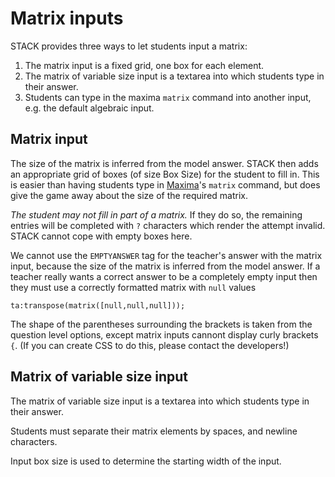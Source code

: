 # Matrix inputs

STACK provides three ways to let students input a matrix:

1. The matrix input is a fixed grid, one box for each element.
2. The matrix of variable size input is a textarea into which students type in their answer.
3. Students can type in the maxima `matrix` command into another input, e.g. the default algebraic input.

## Matrix input ###

The size of the matrix is inferred from the model answer. STACK then adds an appropriate grid of boxes (of size Box Size) for the student to fill in. This is easier than having students type in [Maxima](../../CAS/Maxima_background.md)'s `matrix` command, but does give the game away about the size of the required matrix.

_The student may not fill in part of a matrix._  If they do so, the remaining entries will be completed with `?` characters which render the attempt invalid. STACK cannot cope with empty boxes here.

We cannot use the `EMPTYANSWER` tag for the teacher's answer with the matrix input, because the size of the matrix is inferred from the model answer.  If a teacher really wants a correct answer to be a completely empty input then they must use a correctly formatted matrix with `null` values

    ta:transpose(matrix([null,null,null]));

The shape of the parentheses surrounding the brackets is taken from the question level options, except matrix inputs cannont display curly brackets `{`.  (If you can create CSS to do this, please contact the developers!)

## Matrix of variable size input ###

The matrix of variable size input is a textarea into which students type in their answer.

Students must separate their matrix elements by spaces, and newline characters.

Input box size is used to determine the starting width of the input.